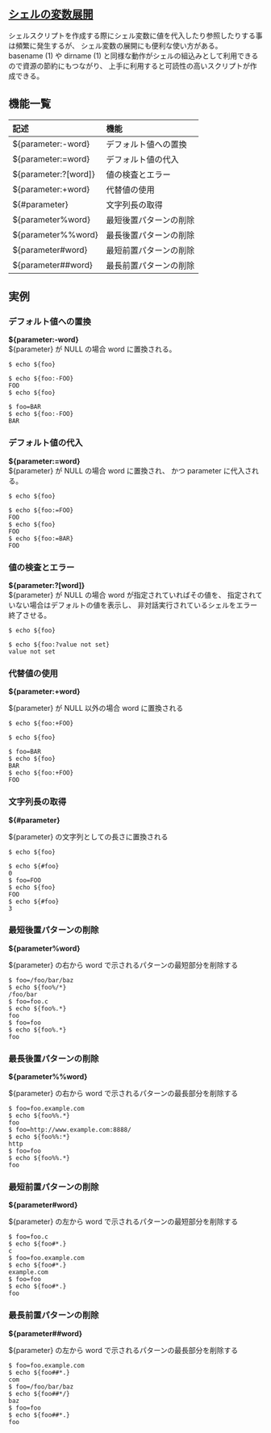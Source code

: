 ## [シェルの変数展開](https://qiita.com/bsdhack/items/597eb7daee4a8b3276ba)

シェルスクリプトを作成する際にシェル変数に値を代入したり参照したりする事は頻繁に発生するが、 シェル変数の展開にも便利な使い方がある。<br>
basename (1) や dirname (1) と同様な動作がシェルの組込みとして利用できるので資源の節約にもつながり、 上手に利用すると可読性の高いスクリプトが作成できる。<br>

## 機能一覧

|記述|機能|
|:--|:--|
|${parameter:-word}|デフォルト値への置換|
|${parameter:=word}|デフォルト値の代入|
|${parameter:?[word]}|値の検査とエラー|
|${parameter:+word}|代替値の使用|
|${#parameter}|文字列長の取得|
|${parameter%word}|最短後置パターンの削除|
|${parameter%%word}|最長後置パターンの削除|
|${parameter#word}|最短前置パターンの削除|
|${parameter##word}|最長前置パターンの削除|

## 実例
### デフォルト値への置換

__${parameter:-word}__<br>
${parameter} が NULL の場合 word に置換される。<br>
```
$ echo ${foo}

$ echo ${foo:-FOO}
FOO
$ echo ${foo}

$ foo=BAR
$ echo ${foo:-FOO}
BAR
```

### デフォルト値の代入

__${parameter:=word}__<br>
${parameter} が NULL の場合 word に置換され、 かつ parameter に代入される。<br>

```
$ echo ${foo}

$ echo ${foo:=FOO}
FOO
$ echo ${foo}
FOO
$ echo ${foo:=BAR}
FOO
```

### 値の検査とエラー

__${parameter:?[word]}__<br>
${parameter} が NULL の場合 word が指定されていればその値を、 指定されていない場合はデフォルトの値を表示し、 非対話実行されているシェルをエラー終了させる。<br>

```
$ echo ${foo}

$ echo ${foo:?value not set}
value not set
```

### 代替値の使用

__${parameter:+word}__<br>

${parameter} が NULL 以外の場合 word に置換される<br>

```
$ echo ${foo:+FOO}

$ echo ${foo}

$ foo=BAR
$ echo ${foo}
BAR
$ echo ${foo:+FOO}
FOO
```

### 文字列長の取得

__${#parameter}__<br>

${parameter} の文字列としての長さに置換される<br>

```
$ echo ${foo}

$ echo ${#foo}
0
$ foo=FOO
$ echo ${foo}
FOO
$ echo ${#foo}
3
```

### 最短後置パターンの削除

__${parameter%word}__<br>

${parameter} の右から word で示されるパターンの最短部分を削除する<br>

```
$ foo=/foo/bar/baz
$ echo ${foo%/*}
/foo/bar
$ foo=foo.c
$ echo ${foo%.*}
foo
$ foo=foo
$ echo ${foo%.*}
foo
```

### 最長後置パターンの削除

__${parameter%%word}__<br>

${parameter} の右から word で示されるパターンの最長部分を削除する<br>

```
$ foo=foo.example.com
$ echo ${foo%%.*}
foo
$ foo=http://www.example.com:8888/
$ echo ${foo%%:*}
http
$ foo=foo
$ echo ${foo%%.*}
foo
```

### 最短前置パターンの削除

__${parameter#word}__<br>

${parameter} の左から word で示されるパターンの最短部分を削除する<br>

```
$ foo=foo.c
$ echo ${foo#*.}
c
$ foo=foo.example.com
$ echo ${foo#*.}
example.com
$ foo=foo
$ echo ${foo#*.}
foo
```

### 最長前置パターンの削除

__${parameter##word}__<br>

${parameter} の左から word で示されるパターンの最長部分を削除する<br>

```
$ foo=foo.example.com
$ echo ${foo##*.}
com
$ foo=/foo/bar/baz
$ echo ${foo##*/}
baz
$ foo=foo
$ echo ${foo##*.}
foo
```
